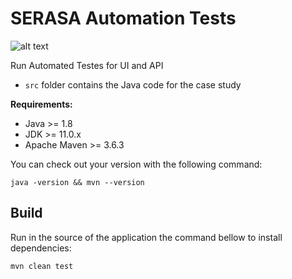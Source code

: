 # SERASA Automation Tests

![alt text](https://www.serasa.com.br/lno/static-webfiles/logo/serasa-white.svg)

Run Automated Testes for UI and API

- `src` folder contains the Java code for the case study

**Requirements:**

- Java >= 1.8
- JDK >= 11.0.x
- Apache Maven >= 3.6.3


You can check out your version with the following command:

`java -version && mvn --version`

## Build
Run in the source of the application the command bellow to install dependencies:

`mvn clean test`